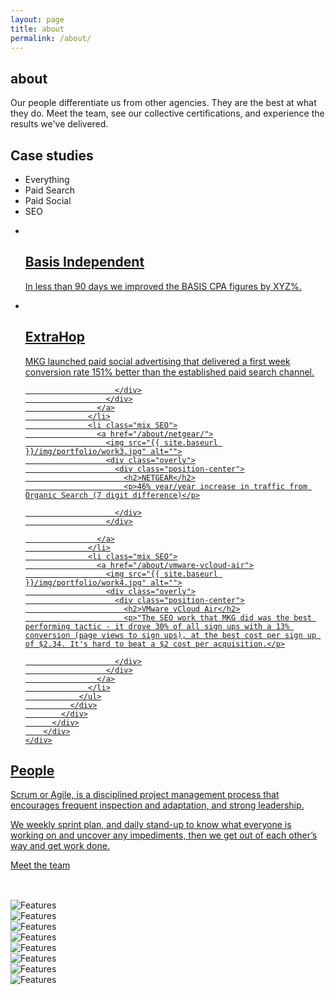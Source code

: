 ```yaml
---
layout: page
title: about
permalink: /about/
---
```


<section id="global-header">
  <div class="container">
    <div class="row">
      <div class="col-md-12">
        <div class="block">
          <h1>about</h1>
          <p>Our people differentiate us from other agencies. They are the best at what they do. Meet the team, see our collective certifications, and experience the results we've delivered.</p>
        </div>
      </div>
    </div>
  </div>
</section>

<section id="portfolio-work">
    <div class="container">
        <div class="row">
          <div class="col-md-12">
            <div class="block">
              <h2>Case studies</h2>
              <div class="portfolio-menu">
                <ul>
                    <li class="filter" data-filter="all">Everything</li>
                    <li class="filter" data-filter=".PaidSearch">Paid Search</li>
                    <li class="filter" data-filter=".PaidSocial">Paid Social</li>
                    <li class="filter" data-filter=".SEO">SEO</li>
                </ul>
              </div>
              <div class="portfolio-contant">
                <ul id="portfolio-contant-active">
                    <li class="mix PaidSearch">
                      <a href="{{ site.baseurl }}/about/basis/">
                        <img src="{{ site.baseurl }}/img/portfolio/work1.jpg" alt="">
                        <div class="overly">
                          <div class="position-center">
                            <h2>Basis Independent</h2>
                            <p>In less than 90 days we improved the BASIS CPA figures by XYZ%.</p>
                          </div>
                        </div>
                      </a>
                  </li>
                  <li class="mix PaidSocial">
                    <a href="{{ site.baseurl }}/about/extrahop/">
                      <img src="{{ site.baseurl }}/img/portfolio/work2.jpg" alt="">
                      <div class="overly">
                        <div class="position-center">
                          <h2>ExtraHop</h2>
                          <p>MKG launched paid social advertising that delivered a first week conversion rate 151% better than the established paid search channel.
</p>

                        </div>
                      </div>
                    </a>
                  </li>
                  <li class="mix SEO">
                    <a href="/about/netgear/">
                      <img src="{{ site.baseurl }}/img/portfolio/work3.jpg" alt="">
                      <div class="overly">
                        <div class="position-center">
                          <h2>NETGEAR</h2>
                          <p>46% year/year increase in traffic from Organic Search (7 digit difference)</p>

                        </div>
                      </div>

                    </a>
                  </li>
                  <li class="mix SEO">
                    <a href="/about/vmware-vcloud-air">
                      <img src="{{ site.baseurl }}/img/portfolio/work4.jpg" alt="">
                      <div class="overly">
                        <div class="position-center">
                          <h2>VMware vCloud Air</h2>
                          <p>"The SEO work that MKG did was the best performing tactic - it drove 30% of all sign ups with a 13% conversion (page views to sign ups), at the best cost per sign up of $2.34. It's hard to beat a $2 cost per acquisition.</p>

                        </div>
                      </div>
                    </a>
                  </li>
                </ul>
              </div>
            </div>
          </div>
        </div>
    </div>
</section>

<section id="feature" class="people">
  <div class="container">
    <div class="row">
      <div class="col-md-6">
        <h2>People</h2>
        <p>Scrum or Agile, is a disciplined project management process that encourages frequent inspection and adaptation, and strong leadership.</p>
        <p>We weekly sprint plan, and daily stand-up to know what everyone is working on and uncover any impediments, then we get out of each other’s way and get work done.</p>
        <a href="/people/" class="btn btn-view-works">Meet the team</a>
      </div>
    </div>
  </div>
</section>

<section id="certification-logo-section">
  <div class="container">
    <div class="row">
      <div class="col-md-12">
        <div class="block">
          <h2></h2>
          <p></p>
          <br>
          <div id="clients-logo" class="owl-carousel">
            <div class="clients-logo-img">
              <img src="{{ site.baseurl }}/img/certifications/google-certified-partner-premier.jpg" alt="Features">
            </div>
            <div class="clients-logo-img">
              <img src="{{ site.baseurl }}/img/certifications/google-certified-partner.jpg" alt="Features">
            </div>
            <div class="clients-logo-img">
              <img src="{{ site.baseurl }}/img/certifications/google-certified-partner-analytics.jpg" alt="Features">
            </div>
            <div class="clients-logo-img">
              <img src="{{ site.baseurl }}/img/certifications/google-certified-partner-gtm.jpg" alt="Features">
            </div>
            <div class="clients-logo-img">
              <img src="{{ site.baseurl }}/img/certifications/google-qualified-individual-analytics.jpg" alt="Features">
            </div>
            <div class="clients-logo-img">
              <img src="{{ site.baseurl }}/img/certifications/acquisio.jpg" alt="Features">
            </div>
            <div class="clients-logo-img">
              <img src="{{ site.baseurl }}/img/certifications/facebook-marketing-partner.jpg" alt="Features">
            </div>
            <div class="clients-logo-img">
              <img src="{{ site.baseurl }}/img/certifications/marketo.jpg" alt="Features">
            </div>
          </div>
        </div>
      </div>
    </div>
  </div>
</section>
